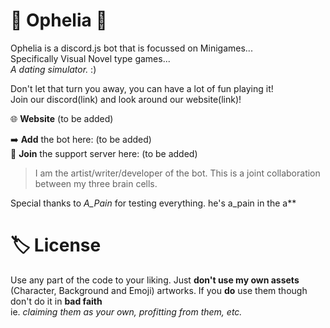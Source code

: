 # 🌼 Ophelia 🌼
   Ophelia is a discord.js bot that is focussed on Minigames...  
Specifically Visual Novel type games...  
*A dating simulator.* :)
    
Don't let that turn you away, you can have a lot of fun playing it!    
Join our discord(link) and look around our website(link)! 


🌐 **Website** (to be added)

➡️ **Add** the bot here: (to be added)  
🌸 **Join** the support server here: (to be added)

> I am the artist/writer/developer of the bot. This is a joint collaboration between my three brain cells. 

Special thanks to *A_Pain* for testing everything. he's a_pain in the a**

# 🏷️ License
   Use any part of the code to your liking. Just **don't use my own assets** (Character, Background and Emoji) artworks. 
If you **do** use them though don't do it in **bad faith**   
ie. *claiming them as your own, profitting from them, etc.*


